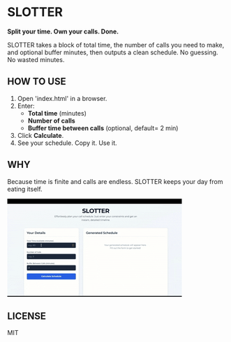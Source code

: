 # SLOTTER 

**Split your time. Own your calls. Done.**

SLOTTER takes a block of total time, the number of calls you need to make, and optional buffer minutes, then outputs a clean schedule. No guessing. No wasted minutes.



## HOW TO USE

1. Open 'index.html' in a browser.
2. Enter:
     - **Total time** (minutes)
     - **Number of calls**
     - **Buffer time between calls** (optional, default= 2 min)
3. Click **Calculate**.
4. See your schedule. Copy it. Use it.



## WHY

Because time is finite and calls are endless. SLOTTER keeps your day from eating itself.



![SLOTTER DEMO](images/demo.gif)

## LICENSE

MIT
